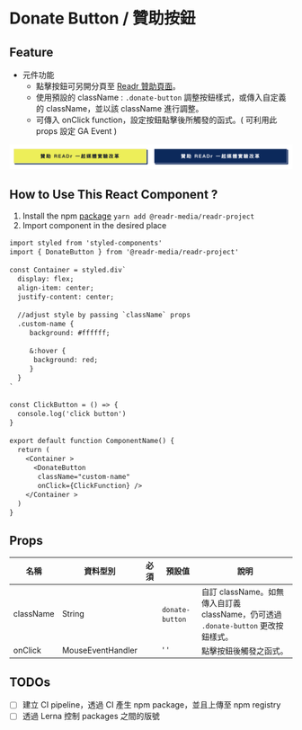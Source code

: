 # Donate Button / 贊助按鈕

## Feature

- 元件功能
  - 點擊按鈕可另開分頁至 [Readr 贊助頁面](https://www.readr.tw/donate)。
  - 使用預設的 className : `.donate-button` 調整按鈕樣式，或傳入自定義的 className，並以該 className 進行調整。
  - 可傳入 onClick function，設定按鈕點擊後所觸發的函式。( 可利用此 props 設定 GA Event )

![Donate Button](https://github.com/ChangRongXuan/Portfolio/blob/main/imgs/donate-button.svg)

## How to Use This React Component ?

1. Install the npm [package](https://www.npmjs.com/package/@readr-media/readr-project)
   `yarn add @readr-media/readr-project`
2. Import component in the desired place

```
import styled from 'styled-components'
import { DonateButton } from '@readr-media/readr-project'

const Container = styled.div`
  display: flex;
  align-item: center;
  justify-content: center;

  //adjust style by passing `className` props
  .custom-name {
     background: #ffffff;

     &:hover {
      background: red;
     }
  }
`

const ClickButton = () => {
  console.log('click button')
}

export default function ComponentName() {
  return (
    <Container >
      <DonateButton
       className="custom-name"
       onClick={ClickFunction} />
    </Container >
  )
}
```

## Props

| 名稱      | 資料型別          | 必須 | 預設值          | 說明                                                                               |
| --------- | ----------------- | ---- | --------------- | ---------------------------------------------------------------------------------- |
| className | String            |      | `donate-button` | 自訂 className。如無傳入自訂義 className，仍可透過 `.donate-button` 更改按鈕樣式。 |
| onClick   | MouseEventHandler |      | ' '             | 點擊按鈕後觸發之函式。                                                             |

## TODOs

- [ ] 建立 CI pipeline，透過 CI 產生 npm package，並且上傳至 npm registry
- [ ] 透過 Lerna 控制 packages 之間的版號
